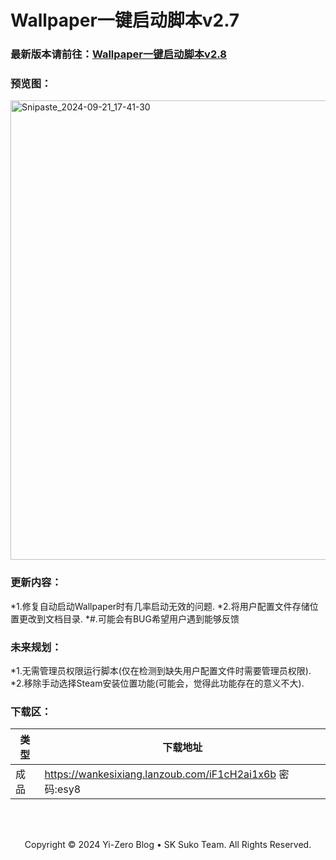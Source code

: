 # Wallpaper一键启动脚本v2.7

### 最新版本请前往：[Wallpaper一键启动脚本v2.8](https://yizero.top/index.php/2025/01/10/wallpaper%e4%b8%80%e9%94%ae%e5%90%af%e5%8a%a8%e8%84%9a%e6%9c%acv2-8/)
### 预览图：
<img width="735" alt="Snipaste_2024-09-21_17-41-30" src="https://github.com/user-attachments/assets/579ec8ce-05ca-4e8b-8b90-0f802878fe43">



### 更新内容：
*1.修复自动启动Wallpaper时有几率启动无效的问题.
*2.将用户配置文件存储位置更改到文档目录.
*#.可能会有BUG希望用户遇到能够反馈

### 未来规划：
*1.无需管理员权限运行脚本(仅在检测到缺失用户配置文件时需要管理员权限).
*2.移除手动选择Steam安装位置功能(可能会，觉得此功能存在的意义不大).


### 下载区：

| 类型      | 下载地址 |
| ----------- | ----------- |
| 成品  |https://wankesixiang.lanzoub.com/iF1cH2ai1x6b 密码:esy8       |

<br>
<br>

<p align="center">Copyright © 2024 Yi-Zero Blog • SK Suko Team. All Rights Reserved.</p>